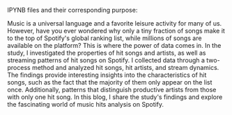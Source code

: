 IPYNB files and their corresponding purpose:  

Music is a universal language and a favorite leisure activity for many of us. However, have you ever wondered why only a tiny fraction of songs make it to the top of Spotify's global ranking list, while millions of songs are available on the platform? This is where the power of data comes in. In the study, I investigated the properties of hit songs and artists, as well as streaming patterns of hit songs on Spotify. I collected data through a two-process method and analyzed hit songs, hit artists, and stream dynamics. The findings provide interesting insights into the characteristics of hit songs, such as the fact that the majority of them only appear on the list once. Additionally, patterns that distinguish productive artists from those with only one hit song. In this blog, I share the study's findings and explore the fascinating world of music hits analysis on Spotify.

<!-- 1.IPYNB <-> get top 200 charts (top_200_weekly.csv)  
2.IPYNB <-> extract artist information and audio features (song_features.csv artists_info.csv)  
3.IPYNB <-> Answer research question 1, 2, 6  
4.IPYNB <-> Answer research question 4, 5  
5.IPYNB <-> Answer research question 7  
6.IPYNB <-> Answer research question 3 -->
